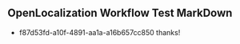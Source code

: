 ## OpenLocalization Workflow Test MarkDown
* f87d53fd-a10f-4891-aa1a-a16b657cc850 
thanks!<!--HONumber=Mar16_HO2-->
